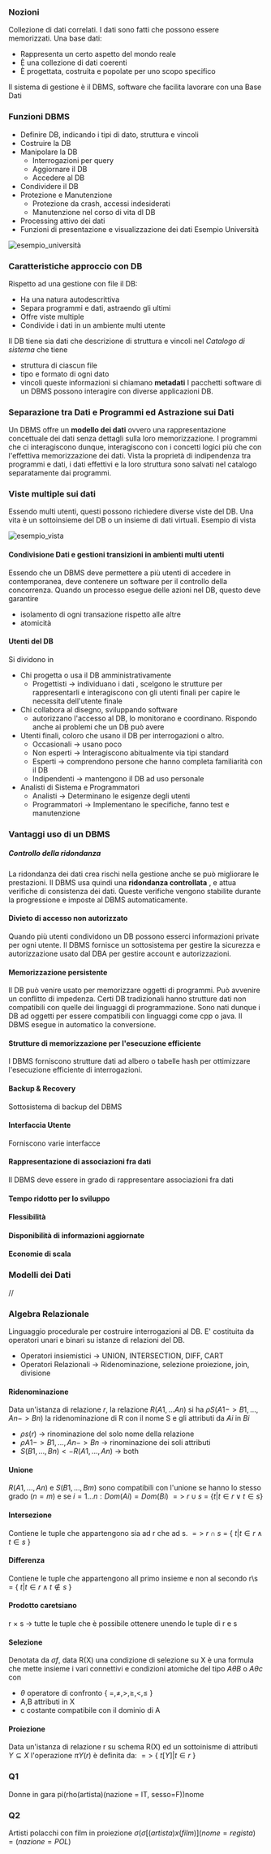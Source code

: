 ### Nozioni
Collezione di dati correlati. I dati sono fatti che possono essere memorizzati.
Una base dati:
- Rappresenta un certo aspetto del mondo reale
- È una collezione di dati coerenti
- È progettata, costruita e popolate per uno scopo specifico

Il sistema di gestione è il DBMS, software che facilita lavorare con una Base Dati

### Funzioni DBMS
- Definire DB, indicando i tipi di dato, struttura e vincoli
- Costruire la DB
- Manipolare la DB
	- Interrogazioni per query
	- Aggiornare il DB
	- Accedere al DB
- Condividere il DB
- Protezione e Manutenzione
	- Protezione da crash, accessi indesiderati
	- Manutenzione nel corso di vita dl DB
- Processing attivo dei dati 
- Funzioni di presentazione e visualizzazione dei dati
Esempio Università

![esempio_università](attachments/esempio_università.png)

### Caratteristiche approccio con DB
Rispetto ad una gestione con file il DB:
- Ha una natura autodescrittiva
- Separa programmi e dati, astraendo gli ultimi
- Offre viste multiple
- Condivide i dati in un ambiente multi utente

Il DB tiene sia dati che descrizione di struttura e vincoli nel *Catalogo di sistema* che tiene
- struttura di ciascun file
- tipo e formato di ogni dato
- vincoli
queste informazioni si chiamano **metadati**
I pacchetti software di un DBMS possono interagire con diverse applicazioni DB.

### Separazione tra Dati e Programmi ed Astrazione sui Dati
Un DBMS offre un **modello dei dati** ovvero una rappresentazione concettuale dei dati senza dettagli sulla loro memorizzazione. I programmi che ci interagiscono dunque, interagiscono con i concetti logici più che con l'effettiva memorizzazione dei dati.
Vista la proprietà di indipendenza tra programmi e dati, i dati effettivi e la loro struttura sono salvati nel catalogo separatamente dai programmi.
### Viste multiple sui dati
Essendo multi utenti, questi possono richiedere diverse viste del DB. Una vita è un sottoinsieme del DB o un insieme di dati virtuali.
Esempio di vista	

![esempio_vista](attachments/esempio_vista.png)
#### Condivisione Dati e gestioni transizioni in ambienti multi utenti
Essendo che un DBMS deve permettere a più utenti di accedere in contemporanea, deve contenere un software per il controllo della concorrenza.
Quando un processo esegue delle azioni nel DB, questo deve garantire
- isolamento di ogni transazione rispetto alle altre 
- atomicità

#### Utenti del DB
Si dividono in
- Chi progetta o usa il DB amministrativamente
	- Progettisti -> individuano i dati , scelgono le strutture per rappresentarli e interagiscono con gli utenti finali per capire le necessita dell'utente finale
- Chi collabora al disegno, sviluppando software
	- autorizzano l'accesso al DB, lo monitorano e coordinano. Rispondo anche ai problemi che un DB può avere
- Utenti finali, coloro che  usano il DB per interrogazioni o altro.
	- Occasionali -> usano poco
	- Non esperti -> Interagiscono abitualmente via tipi standard
	- Esperti -> comprendono persone che hanno completa familiarità con il DB
	- Indipendenti -> mantengono il DB ad uso personale
- Analisti di Sistema e Programmatori
	- Analisti -> Determinano le esigenze degli utenti
	- Programmatori -> Implementano le specifiche, fanno test e manutenzione

### Vantaggi uso di un DBMS

##### Controllo della ridondanza
La ridondanza dei dati crea rischi nella gestione anche se può migliorare le prestazioni. Il DBMS usa quindi una **ridondanza controllata** , e attua verifiche di consistenza dei dati. Queste verifiche vengono stabilite durante la progressione e imposte al DBMS automaticamente.
#### Divieto di accesso non autorizzato
Quando più utenti condividono un DB possono esserci informazioni private per ogni utente. Il DBMS fornisce un sottosistema per gestire la sicurezza e autorizzazione usato dal DBA per gestire account e autorizzazioni.

#### Memorizzazione persistente 
Il DB può venire usato per memorizzare oggetti di programmi.
Può avvenire un conflitto di impedenza. Certi DB tradizionali hanno strutture dati non compatibili con quelle dei linguaggi di programmazione. Sono nati dunque i DB ad oggetti per essere compatibili con linguaggi come cpp o java.
Il DBMS esegue in automatico la conversione.

#### Strutture di memorizzazione per l'esecuzione efficiente
I DBMS forniscono strutture dati ad albero o tabelle hash per ottimizzare l'esecuzione efficiente di interrogazioni. 

#### Backup & Recovery
Sottosistema di backup del DBMS

#### Interfaccia Utente
Forniscono varie interfacce

#### Rappresentazione di associazioni fra dati
Il DBMS deve essere in grado di rappresentare associazioni fra dati

#### Tempo ridotto per lo sviluppo

#### Flessibilità

#### Disponibilità di informazioni aggiornate

#### Economie di scala


### Modelli dei Dati


//

### Algebra Relazionale 
Linguaggio procedurale per costruire interrogazioni al DB. E' costituita da operatori unari e binari su istanze di relazioni del DB. 
- Operatori insiemistici -> UNION, INTERSECTION, DIFF, CART
- Operatori Relazionali -> Ridenominazione, selezione proiezione, join, divisione
#### Ridenominazione 
Data un'istanza di relazione $r$, la relazione $R(A1,...An)$
si ha $\rho S(A1->B1,...,An->Bn)$ la ridenominazione di R con il nome S e gli attributi da $Ai$ in $Bi$
- $\rho s(r)$ -> rinominazione del solo nome della relazione
- $\rho A1->B1,...,An->Bn$ -> rinominazione dei soli attributi
- $S(B1,...,Bn) <- R(A1,...,An)$ -> both

#### Unione
$R(A1,...,An)$ e $S(B1,...,Bm)$ sono compatibili con l'unione se hanno lo stesso grado $(n = m)$ e se $i = 1...n : Dom(Ai) = Dom(Bi)$
$=>$ $r \cup s$ = {$t | t \in r \vee t \in s$}

#### Intersezione
Contiene le tuple che appartengono sia ad r che ad s. 
$=>$ $r \cap s$ = { $t| t \in r \wedge t \in s$ }

#### Differenza
Contiene le tuple che appartengono all primo insieme e non al secondo
r\s  = { $t | t \in r \wedge t \notin s$ }

#### Prodotto caretsiano
r $\times$ s -> tutte le tuple che è possibile ottenere unendo le tuple di r e s

#### Selezione
Denotata da $\sigma f$,  data R(X) una condizione di selezione su X è una formula che mette insieme i vari connettivi e condizioni atomiche del tipo $A \theta B$ o $A \theta c$ con
- $\theta$ operatore di confronto { $=, \neq, >, \geq, <, \leq$ }
- A,B attributi in X
- c costante compatibile con il dominio di A

#### Proiezione
Data un'istanza di relazione r su schema R(X) ed un sottoinisme di attributi $Y \subseteq X$ l'operazione $\pi Y(r)$ è definita da:
$=>$ { $t[Y]  |  t \in r$ }


### Q1
Donne in gara 
pi(rho(artista)(nazione = IT, sesso=F))nome
### Q2
Artisti polacchi con film in proiezione
$\sigma(\sigma[(artista)x(film)](nome=regista)=(nazione=POL)$

